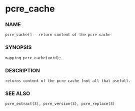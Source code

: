 # pcre_cache

### NAME

    pcre_cache() - return content of the pcre cache

### SYNOPSIS

    mapping pcre_cache(void);

### DESCRIPTION

    returns content of the pcre cache (not all that useful).

### SEE ALSO

    pcre_extract(3), pcre_version(3), pcre_replace(3)
